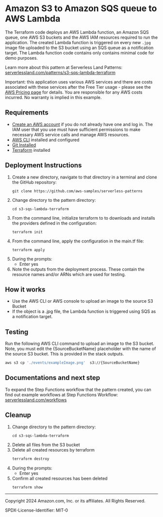 # Amazon S3 to Amazon SQS queue to AWS Lambda

The Terraform code deploys an AWS Lambda function, an Amazon SQS queue, one AWS S3 buckets and the AWS IAM resources required to run the application. The created Lambda function is triggered on every new `.jpg` image file uploaded to the S3 bucket using an SQS queue as a notification target. The Lambda function code contains only contains minimal code for demo purposes.

Learn more about this pattern at Serverless Land Patterns: [serverlessland.com/patterns/s3-sqs-lambda-terraform](https://serverlessland.com/patterns/s3-sqs-lambda-terraform)

Important: this application uses various AWS services and there are costs associated with these services after the Free Tier usage - please see the [AWS Pricing page](https://aws.amazon.com/pricing/) for details. You are responsible for any AWS costs incurred. No warranty is implied in this example.


## Requirements

* [Create an AWS account](https://portal.aws.amazon.com/gp/aws/developer/registration/index.html) if you do not already have one and log in. The IAM user that you use must have sufficient permissions to make necessary AWS service calls and manage AWS resources.
* [AWS CLI](https://docs.aws.amazon.com/cli/latest/userguide/install-cliv2.html) installed and configured
* [Git Installed](https://git-scm.com/book/en/v2/Getting-Started-Installing-Git)
* [Terraform](https://learn.hashicorp.com/tutorials/terraform/install-cli?in=terraform/aws-get-started) installed


## Deployment Instructions

1. Create a new directory, navigate to that directory in a terminal and clone the GitHub repository:
    ``` 
    git clone https://github.com/aws-samples/serverless-patterns
    ```
1. Change directory to the pattern directory:
    ```
    cd s3-sqs-lambda-terraform
    ```
1. From the command line, initialize terraform to  to downloads and installs the providers defined in the configuration:
    ```
    terraform init
    ```
1. From the command line, apply the configuration in the main.tf file:
    ```
    terraform apply
    ```
1. During the prompts:
    * Enter yes
1. Note the outputs from the deployment process. These contain the resource names and/or ARNs which are used for testing.


## How it works

* Use the AWS CLI or AWS console to upload an image to the source S3 Bucket
* If the object is a .jpg file, the Lambda function is triggered using SQS as a notification target.

## Testing

Run the following AWS CLI command to upload an image to the S3 bucket. Note, you must edit the {SourceBucketName} placeholder with the name of the source S3 bucket. This is provided in the stack outputs.

```bash
aws s3 cp './events/exampleImage.png'  s3://{SourceBucketName}
```

## Documentations and next step

To expand the Step Functions workflow that the pattern created, you can find out example workflows at Step Functions Workflow: [serverlessland.com/workflows](https://serverlessland.com/workflows)


## Cleanup
 
1. Change directory to the pattern directory:
    ```
    cd s3-sqs-lambda-terraform
    ```
1. Delete all files from the S3 bucket
1. Delete all created resources by terraform
    ```bash
    terraform destroy
    ```
1. During the prompts:
    * Enter yes
1. Confirm all created resources has been deleted
    ```bash
    terraform show
    ```


----
Copyright 2024 Amazon.com, Inc. or its affiliates. All Rights Reserved.

SPDX-License-Identifier: MIT-0
